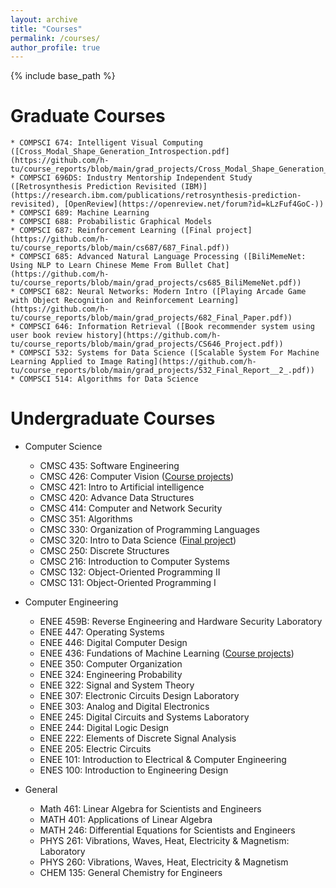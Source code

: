 ```yaml
---
layout: archive
title: "Courses"
permalink: /courses/
author_profile: true
---
```


{% include base_path %}

Graduate Courses
======
    * COMPSCI 674: Intelligent Visual Computing ([Cross_Modal_Shape_Generation_Introspection.pdf](https://github.com/h-tu/course_reports/blob/main/grad_projects/Cross_Modal_Shape_Generation_Introspection.pdf))
    * COMPSCI 696DS: Industry Mentorship Independent Study ([Retrosynthesis Prediction Revisited (IBM)](https://research.ibm.com/publications/retrosynthesis-prediction-revisited), [OpenReview](https://openreview.net/forum?id=kLzFuf4GoC-))
    * COMPSCI 689: Machine Learning
    * COMPSCI 688: Probabilistic Graphical Models
    * COMPSCI 687: Reinforcement Learning ([Final project](https://github.com/h-tu/course_reports/blob/main/cs687/687_Final.pdf))
    * COMPSCI 685: Advanced Natural Language Processing ([BiliMemeNet: Using NLP to Learn Chinese Meme From Bullet Chat](https://github.com/h-tu/course_reports/blob/main/grad_projects/cs685_BiliMemeNet.pdf))
    * COMPSCI 682: Neural Networks: Modern Intro ([Playing Arcade Game with Object Recognition and Reinforcement Learning](https://github.com/h-tu/course_reports/blob/main/grad_projects/682_Final_Paper.pdf))
    * COMPSCI 646: Information Retrieval ([Book recommender system using user book review history](https://github.com/h-tu/course_reports/blob/main/grad_projects/CS646_Project.pdf))
    * COMPSCI 532: Systems for Data Science ([Scalable System For Machine Learning Applied to Image Rating](https://github.com/h-tu/course_reports/blob/main/grad_projects/532_Final_Report__2_.pdf))
    * COMPSCI 514: Algorithms for Data Science
    
Undergraduate Courses
======

* Computer Science
    * CMSC 435: Software Engineering
    * CMSC 426: Computer Vision ([Course projects](https://github.com/h-tu/course_reports/tree/main/cs426))
    * CMSC 421: Intro to Artificial intelligence
    * CMSC 420: Advance Data Structures
    * CMSC 414: Computer and Network Security
    * CMSC 351: Algorithms
    * CMSC 330: Organization of Programming Languages
    * CMSC 320: Intro to Data Science ([Final project](https://h-tu.github.io/cs320final/))
    * CMSC 250: Discrete Structures
    * CMSC 216: Introduction to Computer Systems
    * CMSC 132: Object-Oriented Programming II
    * CMSC 131: Object-Oriented Programming I

* Computer Engineering
    * ENEE 459B: Reverse Engineering and Hardware Security Laboratory
    * ENEE 447: Operating Systems
    * ENEE 446: Digital Computer Design
    * ENEE 436: Fundations of Machine Learning ([Course projects](https://github.com/h-tu/course_reports/tree/main/ee436))
    * ENEE 350: Computer Organization
    * ENEE 324: Engineering Probability
    * ENEE 322: Signal and System Theory
    * ENEE 307: Electronic Circuits Design Laboratory
    * ENEE 303: Analog and Digital Electronics
    * ENEE 245: Digital Circuits and Systems Laboratory
    * ENEE 244: Digital Logic Design
    * ENEE 222: Elements of Discrete Signal Analysis
    * ENEE 205: Electric Circuits
    * ENEE 101: Introduction to Electrical & Computer Engineering
    * ENES 100: Introduction to Engineering Design

* General
    * Math 461: Linear Algebra for Scientists and Engineers
    * MATH 401: Applications of Linear Algebra
    * MATH 246: Differential Equations for Scientists and Engineers
    * PHYS 261: Vibrations, Waves, Heat, Electricity & Magnetism: Laboratory
    * PHYS 260: Vibrations, Waves, Heat, Electricity & Magnetism
    * CHEM 135: General Chemistry for Engineers
